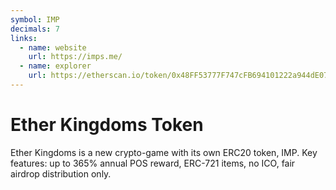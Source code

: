 ```yaml
---
symbol: IMP
decimals: 7
links:
  - name: website
    url: https://imps.me/
  - name: explorer
    url: https://etherscan.io/token/0x48FF53777F747cFB694101222a944dE070c15D36
---
```


# Ether Kingdoms Token

Ether Kingdoms is a new crypto-game with its own ERC20 token, IMP. Key features: up to 365% annual POS reward, ERC-721 items, no ICO, fair airdrop distribution only.
